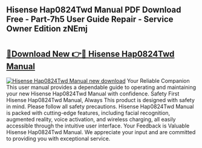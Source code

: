 ## Hisense Hap0824Twd Manual PDF Download Free - Part-7h5 User Guide Repair - Service Owner Edition zNEmj

# <h2><a href="http://bc14699.oget.top/?id=Hisense+Hap0824Twd+Manual">🔗Download New 👉🔴 Hisense Hap0824Twd Manual</a></h2>

[![Hisense Hap0824Twd Manual new download](https://i.imgur.com/5g1atiW.png)](http://bc14699.oget.top/?id=Hisense+Hap0824Twd+Manual)
Your Reliable Companion This user manual provides a dependable guide to operating and maintaining your new Hisense Hap0824Twd Manual with confidence. Safety First Hisense Hap0824Twd Manual, Always This product is designed with safety in mind. Please follow all safety precautions. Hisense Hap0824Twd Manual is packed with cutting-edge features, including facial recognition, augmented reality, voice activation, and wireless charging, all easily accessible through the intuitive user interface. Your Feedback is Valuable Hisense Hap0824Twd Manual. We appreciate your input and are committed to providing you with exceptional service.
